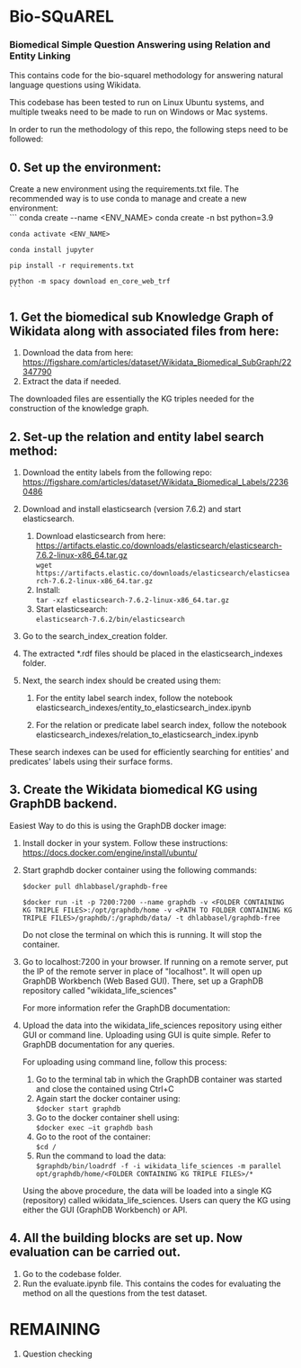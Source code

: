 # Bio-SQuAREL
### Biomedical Simple Question Answering using Relation and Entity Linking

This contains code for the bio-squarel methodology for answering natural language questions using Wikidata. 

This codebase has been tested to run on Linux Ubuntu systems, and multiple tweaks need to be made to run on Windows or Mac systems.

In order to run the methodology of this repo, the following steps need to be followed:

## 0. Set up the environment:

Create a new environment using the requirements.txt file. The recommended way is to use conda to manage and create a new environment:<br>
    ```
    conda create --name <ENV_NAME> conda create -n bst python=3.9
    
    conda activate <ENV_NAME>

    conda install jupyter

    pip install -r requirements.txt
    
    python -m spacy download en_core_web_trf
    ```


## 1. Get the biomedical sub Knowledge Graph of Wikidata along with associated files from here: 

1. Download the data from here: https://figshare.com/articles/dataset/Wikidata_Biomedical_SubGraph/22347790
2. Extract the data if needed. 

The downloaded files are essentially the KG triples needed for the construction of the knowledge graph.


## 2. Set-up the relation and entity label search method:
1. Download the entity labels from the following repo: https://figshare.com/articles/dataset/Wikidata_Biomedical_Labels/22360486
2. Download and install elasticsearch (version 7.6.2) and start elasticsearch.
    1. Download elasticsearch from here: https://artifacts.elastic.co/downloads/elasticsearch/elasticsearch-7.6.2-linux-x86_64.tar.gz <br>
        `wget https://artifacts.elastic.co/downloads/elasticsearch/elasticsearch-7.6.2-linux-x86_64.tar.gz`
    2. Install:<br>
        `tar -xzf elasticsearch-7.6.2-linux-x86_64.tar.gz`
    3. Start elasticsearch:<br>
        `elasticsearch-7.6.2/bin/elasticsearch`    
3. Go to the search_index_creation folder.
    
4. The extracted *.rdf files should be placed in the elasticsearch_indexes folder.
5. Next, the search index should be created using them:

    1. For the entity label search index, follow the notebook elasticsearch_indexes/entity_to_elasticsearch_index.ipynb

    2. For the relation or predicate label search index, follow the notebook elasticsearch_indexes/relation_to_elasticsearch_index.ipynb

These search indexes can be used for efficiently searching for entities' and predicates' labels using their surface forms. 

## 3. Create the Wikidata biomedical KG using GraphDB backend.

Easiest Way to do this is using the GraphDB docker image: 

1. Install docker in your system. Follow these instructions: https://docs.docker.com/engine/install/ubuntu/

2. Start graphdb docker container using the following commands:<br>
    
    `$docker pull dhlabbasel/graphdb-free`

    `$docker run -it -p 7200:7200 --name graphdb -v <FOLDER CONTAINING KG TRIPLE FILES>:/opt/graphdb/home -v <PATH TO FOLDER CONTAINING KG TRIPLE FILES>/graphdb/:/graphdb/data/ -t dhlabbasel/graphdb-free` 

    Do not close the terminal on which this is running. It will stop the container.

3. Go to localhost:7200 in your browser. If running on a remote server, put the IP of the remote server in place of "localhost". It will open up GraphDB Workbench (Web Based GUI). There, set up a GraphDB repository called "wikidata_life_sciences"

    For more information refer the GraphDB documentation: 
    
4. Upload the data into the wikidata_life_sciences repository using either GUI or command line.
    Uploading using GUI is quite simple. Refer to GraphDB documentation for any queries. 
    
    For uploading using command line, follow this process:
    1. Go to the terminal tab in which the GraphDB container was started and close the contained using Ctrl+C
    2. Again start the docker container using:<br> 
        `$docker start graphdb`
    3. Go to the docker container shell using:<br>
        `$docker exec –it graphdb bash` 
    4. Go to the root of the container:<br>
        `$cd /`
    5. Run the command to load the data:<br>
        `$graphdb/bin/loadrdf -f -i wikidata_life_sciences -m parallel opt/graphdb/home/<FOLDER CONTAINING KG TRIPLE FILES>/*` 
    
    Using the above procedure, the data will be loaded into a single KG (repository) called wikidata_life_sciences.
    Users can query the KG using either the GUI (GraphDB Workbench) or API.


## 4. All the building blocks are set up. Now evaluation can be carried out.

1. Go to the codebase folder.
2. Run the evaluate.ipynb file. This contains the codes for evaluating the method on all the questions from the test dataset.




# REMAINING
1. Question checking

